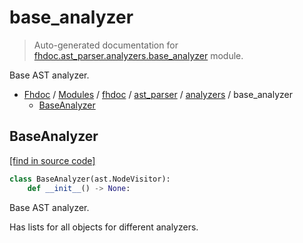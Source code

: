 # base_analyzer

> Auto-generated documentation for [fhdoc.ast_parser.analyzers.base_analyzer](../../../../fhdoc/ast_parser/analyzers/base_analyzer.py) module.

Base AST analyzer.

- [Fhdoc](../../../README.md#fhdoc-index) / [Modules](../../../MODULES.md#fhdoc-modules) / [fhdoc](../../index.md#fhdoc) / [ast_parser](../index.md#ast_parser) / [analyzers](index.md#analyzers) / base_analyzer
    - [BaseAnalyzer](#baseanalyzer)

## BaseAnalyzer

[[find in source code]](../../../../fhdoc/ast_parser/analyzers/base_analyzer.py#L17)

```python
class BaseAnalyzer(ast.NodeVisitor):
    def __init__() -> None:
```

Base AST analyzer.

Has lists for all objects for different analyzers.
